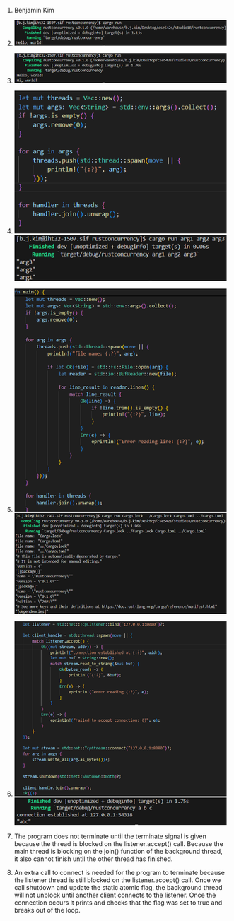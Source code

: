 1. Benjamin Kim

2. ![alt text](images/image-1.png)

3. ![alt text](images/image.png)

4. ![alt text](images/image-2.png)
![alt text](images/image-3.png)

5. ![alt text](images/image-4.png)
![alt text](images/image-5.png)

6. ![alt text](images/image-6.png)
![alt text](images/image-7.png)

7. The program does not terminate until the terminate signal is given because the thread is blocked on the listener.accept() call.
Because the main thread is blocking on the join() function of the background thread, it also cannot finish until the other thread has
finished.

8. An extra call to connect is needed for the program to terminate because the listener thread is still blocked on the listener.accept()
call. Once we call shutdown and update the static atomic flag, the background thread will not unblock until another client connects to the listener. Once the connection occurs it prints and checks that the flag was set to true and breaks out of the loop.